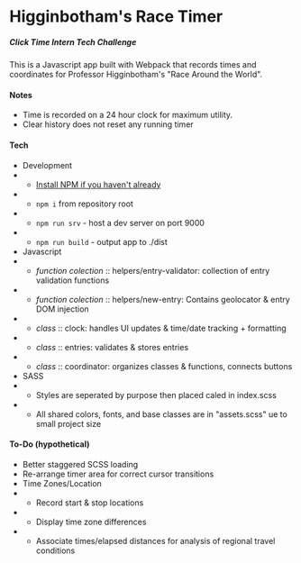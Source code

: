 # Higginbotham's Race Timer
##### Click Time Intern Tech Challenge

This is a Javascript app built with Webpack that records times
and coordinates for Professor Higginbotham's "Race Around the World". 

#### Notes
- Time is recorded on a 24 hour clock for maximum utility.
- Clear history does not reset any running timer

#### Tech
- Development
- - [Install NPM if you haven't already](https://www.npmjs.com/get-npm)
- - `npm i` from repository root
- - `npm run srv` - host a dev server on port 9000
- - `npm run build` - output app to ./dist
- Javascript
- - *function colection* :: helpers/entry-validator: collection of entry validation functions
- - *function colection* :: helpers/new-entry: Contains geolocator & entry DOM injection
- - *class* :: clock: handles UI updates & time/date tracking + formatting
- - *class* :: entries: validates & stores entries
- - *class* :: coordinator: organizes classes & functions, connects buttons
 - SASS
 - - Styles are seperated by purpose then placed caled in index.scss
 - - All shared colors, fonts, and base classes are in "assets.scss" ue to small project size

#### To-Do (hypothetical)
 - Better staggered SCSS loading
 - Re-arrange timer area for correct cursor transitions
 - Time Zones/Location
 - - Record start & stop locations
 - - Display time zone differences
 - - Associate times/elapsed distances for analysis of regional travel conditions


